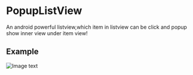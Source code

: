 # PopupListView
An android powerful listview,which item in listview can be click and popup show inner view under item view!


Example
---------


  ![Image text](https://github.com/s8871404/PopupListView/blob/master/example.gif) 

